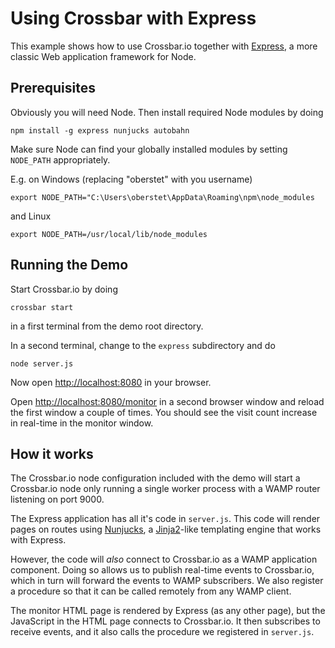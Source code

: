 # Using Crossbar with Express

This example shows how to use Crossbar.io together with [Express](http://expressjs.com/), a more classic Web application framework for Node.

## Prerequisites

Obviously you will need Node. Then install required Node modules by doing

	npm install -g express nunjucks autobahn

Make sure Node can find your globally installed modules by setting `NODE_PATH` appropriately.

E.g. on Windows (replacing "oberstet" with you username)

	export NODE_PATH="C:\Users\oberstet\AppData\Roaming\npm\node_modules

and Linux

	export NODE_PATH=/usr/local/lib/node_modules

## Running the Demo

Start Crossbar.io by doing

	crossbar start

in a first terminal from the demo root directory.

In a second terminal, change to the `express` subdirectory and do

	node server.js

Now open [http://localhost:8080](http://localhost:8080) in your browser.

Open [http://localhost:8080/monitor](http://localhost:8080/monitor) in a second browser window and reload the first window a couple of times. You should see the visit count increase in real-time in the monitor window.

## How it works

The Crossbar.io node configuration included with the demo will start a Crossbar.io node only running a single worker process with a WAMP router listening on port 9000.

The Express application has all it's code in `server.js`. This code will render pages on routes using [Nunjucks](http://mozilla.github.io/nunjucks/), a [Jinja2](http://jinja.pocoo.org/docs/dev/)-like templating engine that works with Express.

However, the code will *also* connect to Crossbar.io as a WAMP application component. Doing so allows us to publish real-time events to Crossbar.io, which in turn will forward the events to WAMP subscribers. We also register a procedure so that it can be called remotely from any WAMP client.

The monitor HTML page is rendered by Express (as any other page), but the JavaScript in the HTML page connects to Crossbar.io. It then subscribes to receive events, and it also calls the procedure we registered in `server.js`.
